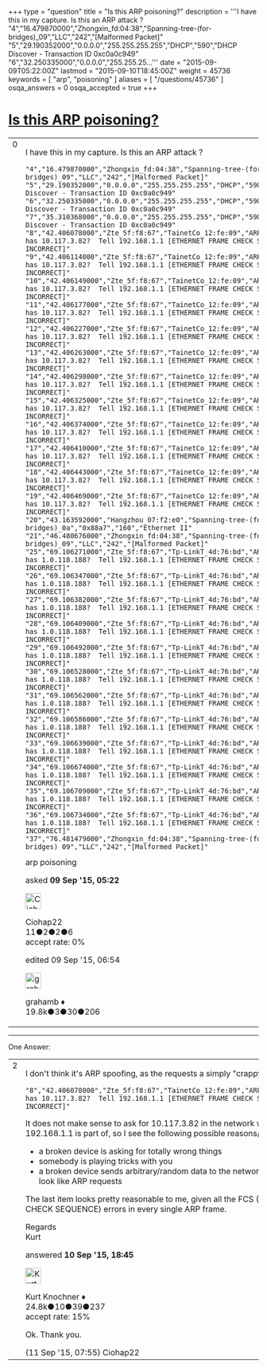 +++
type = "question"
title = "Is this ARP poisoning?"
description = '''I have this in my capture. Is this an ARP attack ? &quot;4&quot;,&quot;16.479870000&quot;,&quot;Zhongxin_fd:04:38&quot;,&quot;Spanning-tree-(for-bridges)_09&quot;,&quot;LLC&quot;,&quot;242&quot;,&quot;[Malformed Packet]&quot; &quot;5&quot;,&quot;29.190352000&quot;,&quot;0.0.0.0&quot;,&quot;255.255.255.255&quot;,&quot;DHCP&quot;,&quot;590&quot;,&quot;DHCP Discover - Transaction ID 0xc0a0c949&quot; &quot;6&quot;,&quot;32.250335000&quot;,&quot;0.0.0.0&quot;,&quot;255.255.25...'''
date = "2015-09-09T05:22:00Z"
lastmod = "2015-09-10T18:45:00Z"
weight = 45736
keywords = [ "arp", "poisoning" ]
aliases = [ "/questions/45736" ]
osqa_answers = 0
osqa_accepted = true
+++

<div class="headNormal">

# [Is this ARP poisoning?](/questions/45736/is-this-arp-poisoning)

</div>

<div id="main-body">

<div id="askform">

<table id="question-table" style="width:100%;"><colgroup><col style="width: 50%" /><col style="width: 50%" /></colgroup><tbody><tr class="odd"><td style="width: 30px; vertical-align: top"><div class="vote-buttons"><div id="post-45736-score" class="post-score" title="current number of votes">0</div><div id="favorite-count" class="favorite-count"></div></div></td><td><div id="item-right"><div class="question-body"><p>I have this in my capture. Is this an ARP attack ?</p><pre><code>&quot;4&quot;,&quot;16.479870000&quot;,&quot;Zhongxin_fd:04:38&quot;,&quot;Spanning-tree-(for-bridges)_09&quot;,&quot;LLC&quot;,&quot;242&quot;,&quot;[Malformed Packet]&quot;
&quot;5&quot;,&quot;29.190352000&quot;,&quot;0.0.0.0&quot;,&quot;255.255.255.255&quot;,&quot;DHCP&quot;,&quot;590&quot;,&quot;DHCP Discover - Transaction ID 0xc0a0c949&quot;
&quot;6&quot;,&quot;32.250335000&quot;,&quot;0.0.0.0&quot;,&quot;255.255.255.255&quot;,&quot;DHCP&quot;,&quot;590&quot;,&quot;DHCP Discover - Transaction ID 0xc0a0c949&quot;
&quot;7&quot;,&quot;35.310368000&quot;,&quot;0.0.0.0&quot;,&quot;255.255.255.255&quot;,&quot;DHCP&quot;,&quot;590&quot;,&quot;DHCP Discover - Transaction ID 0xc0a0c949&quot;
&quot;8&quot;,&quot;42.406078000&quot;,&quot;Zte_5f:f8:67&quot;,&quot;TainetCo_12:fe:09&quot;,&quot;ARP&quot;,&quot;64&quot;,&quot;Who has 10.117.3.82?  Tell 192.168.1.1 [ETHERNET FRAME CHECK SEQUENCE INCORRECT]&quot;
&quot;9&quot;,&quot;42.406114000&quot;,&quot;Zte_5f:f8:67&quot;,&quot;TainetCo_12:fe:09&quot;,&quot;ARP&quot;,&quot;64&quot;,&quot;Who has 10.117.3.82?  Tell 192.168.1.1 [ETHERNET FRAME CHECK SEQUENCE INCORRECT]&quot;
&quot;10&quot;,&quot;42.406149000&quot;,&quot;Zte_5f:f8:67&quot;,&quot;TainetCo_12:fe:09&quot;,&quot;ARP&quot;,&quot;64&quot;,&quot;Who has 10.117.3.82?  Tell 192.168.1.1 [ETHERNET FRAME CHECK SEQUENCE INCORRECT]&quot;
&quot;11&quot;,&quot;42.406177000&quot;,&quot;Zte_5f:f8:67&quot;,&quot;TainetCo_12:fe:09&quot;,&quot;ARP&quot;,&quot;64&quot;,&quot;Who has 10.117.3.82?  Tell 192.168.1.1 [ETHERNET FRAME CHECK SEQUENCE INCORRECT]&quot;
&quot;12&quot;,&quot;42.406227000&quot;,&quot;Zte_5f:f8:67&quot;,&quot;TainetCo_12:fe:09&quot;,&quot;ARP&quot;,&quot;64&quot;,&quot;Who has 10.117.3.82?  Tell 192.168.1.1 [ETHERNET FRAME CHECK SEQUENCE INCORRECT]&quot;
&quot;13&quot;,&quot;42.406263000&quot;,&quot;Zte_5f:f8:67&quot;,&quot;TainetCo_12:fe:09&quot;,&quot;ARP&quot;,&quot;64&quot;,&quot;Who has 10.117.3.82?  Tell 192.168.1.1 [ETHERNET FRAME CHECK SEQUENCE INCORRECT]&quot;
&quot;14&quot;,&quot;42.406298000&quot;,&quot;Zte_5f:f8:67&quot;,&quot;TainetCo_12:fe:09&quot;,&quot;ARP&quot;,&quot;64&quot;,&quot;Who has 10.117.3.82?  Tell 192.168.1.1 [ETHERNET FRAME CHECK SEQUENCE INCORRECT]&quot;
&quot;15&quot;,&quot;42.406325000&quot;,&quot;Zte_5f:f8:67&quot;,&quot;TainetCo_12:fe:09&quot;,&quot;ARP&quot;,&quot;64&quot;,&quot;Who has 10.117.3.82?  Tell 192.168.1.1 [ETHERNET FRAME CHECK SEQUENCE INCORRECT]&quot;
&quot;16&quot;,&quot;42.406374000&quot;,&quot;Zte_5f:f8:67&quot;,&quot;TainetCo_12:fe:09&quot;,&quot;ARP&quot;,&quot;64&quot;,&quot;Who has 10.117.3.82?  Tell 192.168.1.1 [ETHERNET FRAME CHECK SEQUENCE INCORRECT]&quot;
&quot;17&quot;,&quot;42.406410000&quot;,&quot;Zte_5f:f8:67&quot;,&quot;TainetCo_12:fe:09&quot;,&quot;ARP&quot;,&quot;64&quot;,&quot;Who has 10.117.3.82?  Tell 192.168.1.1 [ETHERNET FRAME CHECK SEQUENCE INCORRECT]&quot;
&quot;18&quot;,&quot;42.406443000&quot;,&quot;Zte_5f:f8:67&quot;,&quot;TainetCo_12:fe:09&quot;,&quot;ARP&quot;,&quot;64&quot;,&quot;Who has 10.117.3.82?  Tell 192.168.1.1 [ETHERNET FRAME CHECK SEQUENCE INCORRECT]&quot;
&quot;19&quot;,&quot;42.406469000&quot;,&quot;Zte_5f:f8:67&quot;,&quot;TainetCo_12:fe:09&quot;,&quot;ARP&quot;,&quot;64&quot;,&quot;Who has 10.117.3.82?  Tell 192.168.1.1 [ETHERNET FRAME CHECK SEQUENCE INCORRECT]&quot;
&quot;20&quot;,&quot;43.163592000&quot;,&quot;Hangzhou_07:f2:e0&quot;,&quot;Spanning-tree-(for-bridges)_0a&quot;,&quot;0x88a7&quot;,&quot;160&quot;,&quot;Ethernet II&quot;
&quot;21&quot;,&quot;46.480676000&quot;,&quot;Zhongxin_fd:04:38&quot;,&quot;Spanning-tree-(for-bridges)_09&quot;,&quot;LLC&quot;,&quot;242&quot;,&quot;[Malformed Packet]&quot;
&quot;25&quot;,&quot;69.106271000&quot;,&quot;Zte_5f:f8:67&quot;,&quot;Tp-LinkT_4d:76:bd&quot;,&quot;ARP&quot;,&quot;64&quot;,&quot;Who has 1.0.118.188?  Tell 192.168.1.1 [ETHERNET FRAME CHECK SEQUENCE INCORRECT]&quot;
&quot;26&quot;,&quot;69.106347000&quot;,&quot;Zte_5f:f8:67&quot;,&quot;Tp-LinkT_4d:76:bd&quot;,&quot;ARP&quot;,&quot;64&quot;,&quot;Who has 1.0.118.188?  Tell 192.168.1.1 [ETHERNET FRAME CHECK SEQUENCE INCORRECT]&quot;
&quot;27&quot;,&quot;69.106382000&quot;,&quot;Zte_5f:f8:67&quot;,&quot;Tp-LinkT_4d:76:bd&quot;,&quot;ARP&quot;,&quot;64&quot;,&quot;Who has 1.0.118.188?  Tell 192.168.1.1 [ETHERNET FRAME CHECK SEQUENCE INCORRECT]&quot;
&quot;28&quot;,&quot;69.106409000&quot;,&quot;Zte_5f:f8:67&quot;,&quot;Tp-LinkT_4d:76:bd&quot;,&quot;ARP&quot;,&quot;64&quot;,&quot;Who has 1.0.118.188?  Tell 192.168.1.1 [ETHERNET FRAME CHECK SEQUENCE INCORRECT]&quot;
&quot;29&quot;,&quot;69.106492000&quot;,&quot;Zte_5f:f8:67&quot;,&quot;Tp-LinkT_4d:76:bd&quot;,&quot;ARP&quot;,&quot;64&quot;,&quot;Who has 1.0.118.188?  Tell 192.168.1.1 [ETHERNET FRAME CHECK SEQUENCE INCORRECT]&quot;
&quot;30&quot;,&quot;69.106528000&quot;,&quot;Zte_5f:f8:67&quot;,&quot;Tp-LinkT_4d:76:bd&quot;,&quot;ARP&quot;,&quot;64&quot;,&quot;Who has 1.0.118.188?  Tell 192.168.1.1 [ETHERNET FRAME CHECK SEQUENCE INCORRECT]&quot;
&quot;31&quot;,&quot;69.106562000&quot;,&quot;Zte_5f:f8:67&quot;,&quot;Tp-LinkT_4d:76:bd&quot;,&quot;ARP&quot;,&quot;64&quot;,&quot;Who has 1.0.118.188?  Tell 192.168.1.1 [ETHERNET FRAME CHECK SEQUENCE INCORRECT]&quot;
&quot;32&quot;,&quot;69.106586000&quot;,&quot;Zte_5f:f8:67&quot;,&quot;Tp-LinkT_4d:76:bd&quot;,&quot;ARP&quot;,&quot;64&quot;,&quot;Who has 1.0.118.188?  Tell 192.168.1.1 [ETHERNET FRAME CHECK SEQUENCE INCORRECT]&quot;
&quot;33&quot;,&quot;69.106639000&quot;,&quot;Zte_5f:f8:67&quot;,&quot;Tp-LinkT_4d:76:bd&quot;,&quot;ARP&quot;,&quot;64&quot;,&quot;Who has 1.0.118.188?  Tell 192.168.1.1 [ETHERNET FRAME CHECK SEQUENCE INCORRECT]&quot;
&quot;34&quot;,&quot;69.106674000&quot;,&quot;Zte_5f:f8:67&quot;,&quot;Tp-LinkT_4d:76:bd&quot;,&quot;ARP&quot;,&quot;64&quot;,&quot;Who has 1.0.118.188?  Tell 192.168.1.1 [ETHERNET FRAME CHECK SEQUENCE INCORRECT]&quot;
&quot;35&quot;,&quot;69.106709000&quot;,&quot;Zte_5f:f8:67&quot;,&quot;Tp-LinkT_4d:76:bd&quot;,&quot;ARP&quot;,&quot;64&quot;,&quot;Who has 1.0.118.188?  Tell 192.168.1.1 [ETHERNET FRAME CHECK SEQUENCE INCORRECT]&quot;
&quot;36&quot;,&quot;69.106734000&quot;,&quot;Zte_5f:f8:67&quot;,&quot;Tp-LinkT_4d:76:bd&quot;,&quot;ARP&quot;,&quot;64&quot;,&quot;Who has 1.0.118.188?  Tell 192.168.1.1 [ETHERNET FRAME CHECK SEQUENCE INCORRECT]&quot;
&quot;37&quot;,&quot;76.481479000&quot;,&quot;Zhongxin_fd:04:38&quot;,&quot;Spanning-tree-(for-bridges)_09&quot;,&quot;LLC&quot;,&quot;242&quot;,&quot;[Malformed Packet]&quot;</code></pre></div><div id="question-tags" class="tags-container tags">arp poisoning</div><div id="question-controls" class="post-controls"></div><div class="post-update-info-container"><div class="post-update-info post-update-info-user"><p>asked <strong>09 Sep '15, 05:22</strong></p><img src="https://secure.gravatar.com/avatar/09969f35aabf81c9d74f3d55824861cd?s=32&amp;d=identicon&amp;r=g" class="gravatar" width="32" height="32" alt="Ciohap22&#39;s gravatar image" /><p>Ciohap22<br />
<span class="score" title="11 reputation points">11</span><span title="2 badges"><span class="badge1">●</span><span class="badgecount">2</span></span><span title="2 badges"><span class="silver">●</span><span class="badgecount">2</span></span><span title="6 badges"><span class="bronze">●</span><span class="badgecount">6</span></span><br />
<span class="accept_rate" title="Rate of the user&#39;s accepted answers">accept rate:</span> <span title="Ciohap22 has no accepted answers">0%</span></p></div><div class="post-update-info post-update-info-edited"><p>edited 09 Sep '15, 06:54</p><img src="https://secure.gravatar.com/avatar/d2a7e24ca66604c749c7c88c1da8ff78?s=32&amp;d=identicon&amp;r=g" class="gravatar" width="32" height="32" alt="grahamb&#39;s gravatar image" /><p>grahamb ♦<br />
<span class="score" title="19834 reputation points"><span>19.8k</span></span><span title="3 badges"><span class="badge1">●</span><span class="badgecount">3</span></span><span title="30 badges"><span class="silver">●</span><span class="badgecount">30</span></span><span title="206 badges"><span class="bronze">●</span><span class="badgecount">206</span></span></p></div></div><div id="comments-container-45736" class="comments-container"></div><div id="comment-tools-45736" class="comment-tools"></div><div class="clear"></div><div id="comment-45736-form-container" class="comment-form-container"></div><div class="clear"></div></div></td></tr></tbody></table>

------------------------------------------------------------------------

<div class="tabBar">

<span id="sort-top"></span>

<div class="headQuestions">

One Answer:

</div>

</div>

<span id="45773"></span>

<div id="answer-container-45773" class="answer accepted-answer">

<table style="width:100%;"><colgroup><col style="width: 50%" /><col style="width: 50%" /></colgroup><tbody><tr class="odd"><td style="width: 30px; vertical-align: top"><div class="vote-buttons"><div id="post-45773-score" class="post-score" title="current number of votes">2</div></div></td><td><div class="item-right"><div class="answer-body"><p>I don't think it's ARP spoofing, as the requests a simply "crappy".</p><pre><code>&quot;8&quot;,&quot;42.406078000&quot;,&quot;Zte_5f:f8:67&quot;,&quot;TainetCo_12:fe:09&quot;,&quot;ARP&quot;,&quot;64&quot;,&quot;Who has 10.117.3.82?  Tell 192.168.1.1 [ETHERNET FRAME CHECK SEQUENCE INCORRECT]&quot;</code></pre><p>It does not make sense to ask for 10.117.3.82 in the network where 192.168.1.1 is part of, so I see the following possible reasons/problems:</p><ul><li>a broken device is asking for totally wrong things</li><li>somebody is playing tricks with you</li><li>a broken device sends arbitrary/random data to the network, that just look like ARP requests</li></ul><p>The last item looks pretty reasonable to me, given all the FCS (FRAME CHECK SEQUENCE) errors in every single ARP frame.</p><p>Regards<br />
Kurt</p></div><div class="answer-controls post-controls"></div><div class="post-update-info-container"><div class="post-update-info post-update-info-user"><p>answered <strong>10 Sep '15, 18:45</strong></p><img src="https://secure.gravatar.com/avatar/23b7bf5b13bc2c98b2e8aa9869ca5d75?s=32&amp;d=identicon&amp;r=g" class="gravatar" width="32" height="32" alt="Kurt%20Knochner&#39;s gravatar image" /><p>Kurt Knochner ♦<br />
<span class="score" title="24767 reputation points"><span>24.8k</span></span><span title="10 badges"><span class="badge1">●</span><span class="badgecount">10</span></span><span title="39 badges"><span class="silver">●</span><span class="badgecount">39</span></span><span title="237 badges"><span class="bronze">●</span><span class="badgecount">237</span></span><br />
<span class="accept_rate" title="Rate of the user&#39;s accepted answers">accept rate:</span> <span title="Kurt Knochner has 344 accepted answers">15%</span> </br></p></div></div><div id="comments-container-45773" class="comments-container"><span id="45791"></span><div id="comment-45791" class="comment"><div id="post-45791-score" class="comment-score"></div><div class="comment-text"><p>Ok. Thank you.</p></div><div id="comment-45791-info" class="comment-info"><span class="comment-age">(11 Sep '15, 07:55)</span> Ciohap22</div></div></div><div id="comment-tools-45773" class="comment-tools"></div><div class="clear"></div><div id="comment-45773-form-container" class="comment-form-container"></div><div class="clear"></div></div></td></tr></tbody></table>

</div>

<div class="paginator-container-left">

</div>

</div>

</div>

